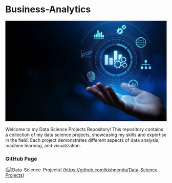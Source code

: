 # Business-Analytics
![img](https://github.com/kishnendu/Business-Analytics/blob/main/Business-Intelligence-and-Analytics-1080x675.jpeg)

Welcome to my Data Science Projects Repository! This repository contains a collection of my data science projects, showcasing my skills and expertise in the field. Each project demonstrates different aspects of data analysis, machine learning, and visualization.


### GitHub Page 
[![Data-Science-Projects](https://img.shields.io/badge/Data_Science_Projects-GitHub_Page-%2300BFFF.svg)]
(https://github.com/kishnendu/Data-Science-Projects)


